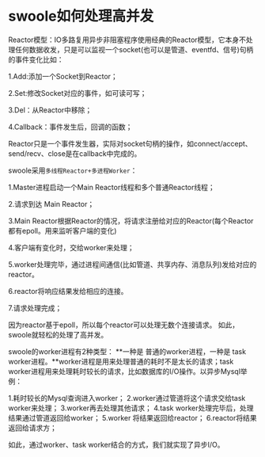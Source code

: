 # swoole如何处理高并发

Reactor模型：IO多路复用异步非阻塞程序使用经典的Reactor模型，它本身不处理任何数据收发，只是可以监视一个socket(也可以是管道、eventfd、信号)句柄的事件变化比如：

1.Add:添加一个Socket到Reactor；

2.Set:修改Socket对应的事件，如可读可写；

3.Del：从Reactor中移除；

4.Callback：事件发生后，回调的函数；

Reactor只是一个事件发生器，实际对socket句柄的操作，如connect/accept、send/recv、close是在callback中完成的。



swoole采用`多线程Reactor+多进程Worker`：

1.Master进程启动一个Main Reactor线程和多个普通Reactor线程；

2.请求到达 Main Reactor；

3.Main Reactor根据Reactor的情况，将请求注册给对应的Reactor(每个Reactor都有epoll。用来监听客户端的变化)

4.客户端有变化时，交给worker来处理；

5.worker处理完毕，通过进程间通信(比如管道、共享内存、消息队列)发给对应的reactor。

6.reactor将响应结果发给相应的连接。

7.请求处理完成；

因为reactor基于epoll，所以每个reactor可以处理无数个连接请求。 如此，swoole就轻松的处理了高并发。



swoole的worker进程有2种类型：
**一种是 普通的worker进程，一种是 task worker进程。**worker进程是用来处理普通的耗时不是太长的请求；task worker进程用来处理耗时较长的请求，比如数据库的I/O操作。以异步Mysql举例：

1.耗时较长的Mysql查询进入worker；
2.worker通过管道将这个请求交给task worker来处理；
3.worker再去处理其他请求；
4.task worker处理完毕后，处理结果通过管道返回给worker；
5.worker 将结果返回给reactor；
6.reactor将结果返回给请求方；

如此，通过worker、task worker结合的方式，我们就实现了异步I/O。